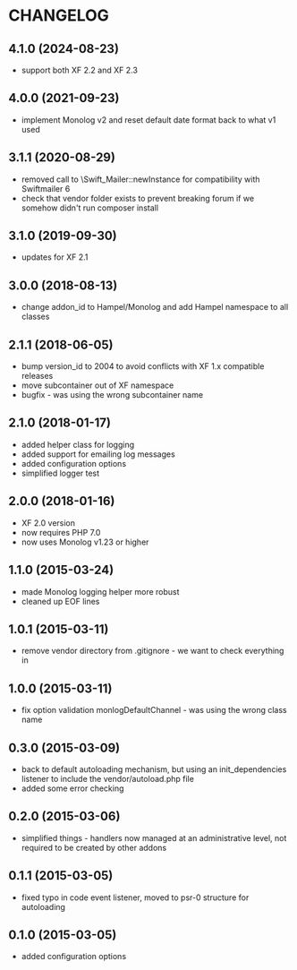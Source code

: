 CHANGELOG
=========

4.1.0 (2024-08-23)
------------------

* support both XF 2.2 and XF 2.3

4.0.0 (2021-09-23)
------------------

* implement Monolog v2 and reset default date format back to what v1 used

3.1.1 (2020-08-29)
------------------

* removed call to \Swift_Mailer::newInstance for compatibility with Swiftmailer 6
* check that vendor folder exists to prevent breaking forum if we somehow didn't run composer install

3.1.0 (2019-09-30)
------------------

* updates for XF 2.1

3.0.0 (2018-08-13)
------------------

* change addon_id to Hampel/Monolog and add Hampel namespace to all classes

2.1.1 (2018-06-05)
------------------

* bump version_id to 2004 to avoid conflicts with XF 1.x compatible releases
* move subcontainer out of XF namespace
* bugfix - was using the wrong subcontainer name

2.1.0 (2018-01-17)
------------------

* added helper class for logging
* added support for emailing log messages
* added configuration options
* simplified logger test

2.0.0 (2018-01-16)
------------------

* XF 2.0 version
* now requires PHP 7.0
* now uses Monolog v1.23 or higher

1.1.0 (2015-03-24)
------------------

* made Monolog logging helper more robust
* cleaned up EOF lines

1.0.1 (2015-03-11)
------------------

* remove vendor directory from .gitignore - we want to check everything in

1.0.0 (2015-03-11)
------------------

* fix option validation monlogDefaultChannel - was using the wrong class name

0.3.0 (2015-03-09)
------------------

* back to default autoloading mechanism, but using an init_dependencies listener to include the vendor/autoload.php 
  file
* added some error checking

0.2.0 (2015-03-06)
------------------

* simplified things - handlers now managed at an administrative level, not required to be created by other addons

0.1.1 (2015-03-05)
------------------

* fixed typo in code event listener, moved to psr-0 structure for autoloading

0.1.0 (2015-03-05)
------------------

* added configuration options
